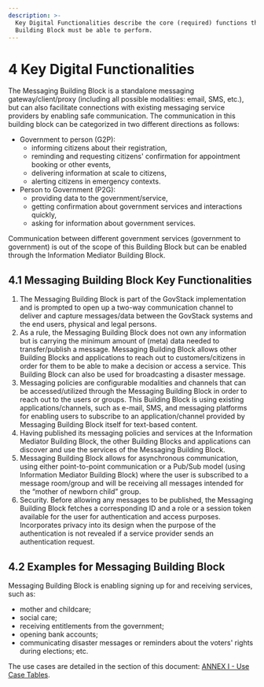 ```yaml
---
description: >-
  Key Digital Functionalities describe the core (required) functions that this
  Building Block must be able to perform.
---
```


# 4 Key Digital Functionalities

The Messaging Building Block is a standalone messaging gateway/client/proxy (including all possible modalities: email, SMS, etc.), but can also facilitate connections with existing messaging service providers by enabling safe communication. The communication in this building block can be categorized  in two different directions as follows:

* Government to person (G2P):
  * informing citizens about their registration,
  * reminding and requesting citizens' confirmation for appointment booking or other events,
  * delivering information at scale to citizens,
  * alerting citizens in emergency contexts.
* Person to Government (P2G):
  * providing data to the government/service,
  * getting confirmation about government services and interactions quickly,
  * asking for information about government services.

Communication between different government services (government to government) is out of the scope of this Building Block but can be enabled through the Information Mediator Building Block.

## 4.1 Messaging Building Block Key Functionalities

1. The Messaging Building Block is part of the GovStack implementation and is prompted to open up a two-way communication channel to deliver and capture messages/data between the GovStack systems and the end users, physical and legal persons.
2. As a rule, the Messaging Building Block does not own any information but is carrying the minimum amount of (meta) data needed to transfer/publish a message. Messaging Building Block allows other Building Blocks and applications to reach out to customers/citizens in order for them to be able to make a decision or access a service. This Building Block can also be used for broadcasting a disaster message.
3. Messaging policies are configurable modalities and channels that can be accessed/utilized through the Messaging Building Block in order to reach out to the users or groups. This Building Block is using existing applications/channels, such as e-mail, SMS, and messaging platforms for enabling users to subscribe to an application/channel provided by Messaging Building Block itself for text-based content.
4. Having published its messaging policies and services at the Information Mediator Building Block, the other Building Blocks and applications can discover and use the services of the Messaging Building Block.
5. Messaging Building Block allows for asynchronous communication, using either point-to-point communication or a Pub/Sub model (using Information Mediator Building Block) where the user is subscribed to a message room/group and will be receiving all messages intended for the “mother of newborn child” group.
6. Security. Before allowing any messages to be published, the Messaging Building Block fetches a corresponding ID and a role or a session token available for the user for authentication and access purposes. Incorporates privacy into its design when the purpose of the authentication is not revealed if a service provider sends an authentication request.

## **4.2 Examples for Messaging Building Block**

Messaging Building Block is enabling signing up for and receiving services, such as:

* mother and childcare;
* social care;
* receiving entitlements from the government;
* opening bank accounts;
* communicating disaster messages or reminders about the voters' rights during elections; etc.

The use cases are detailed in the section of this document: [ANNEX I - Use Case Tables](10-other-resources.md#annex-i-use-case-tables-and-component-diagrams).
